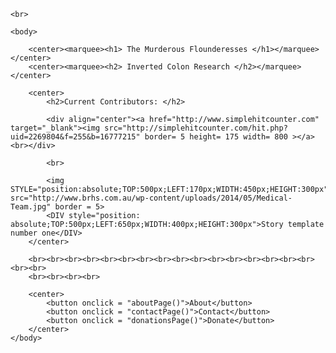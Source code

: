 <html>
	<head>
		<title>
			The Murderous Flounderesses: Inverted Colon Research Branch
		</title>
			<meta name = "author" content = "Keegan Schmit">
			<meta name = "keywords" content = "Colon"> 
			<meta name = "keywords" content = "Research"> 
			<meta name = "keywords" content = "Murdering Flounderesses"> 
			<link href="styleMP.css" type=text/css rel="stylesheet">
			<script src = "functionsFile.js"></script>
	</head>
	
	<br>
	
	<body>
		
		<center><marquee><h1> The Murderous Flounderesses </h1></marquee></center>
		<center><marquee><h2> Inverted Colon Research </h2></marquee></center>
		
		<center>
			<h2>Current Contributors: </h2>
			
			<div align="center"><a href="http://www.simplehitcounter.com" target="_blank"><img src="http://simplehitcounter.com/hit.php?uid=2269804&f=255&b=16777215" border= 5 height= 175 width= 800 ></a><br></div>
			
			<br>
			
			<img STYLE="position:absolute;TOP:500px;LEFT:170px;WIDTH:450px;HEIGHT:300px" src="http://www.brhs.com.au/wp-content/uploads/2014/05/Medical-Team.jpg" border = 5>
			<DIV style="position: absolute;TOP:500px;LEFT:650px;WIDTH:400px;HEIGHT:300px">Story template number one</DIV>
		</center>
		
		<br><br><br><br><br><br><br><br><br><br><br><br><br><br><br><br><br><br>
		<br><br><br><br>
		
		<center>
			<button onclick = "aboutPage()">About</button>
			<button onclick = "contactPage()">Contact</button>
			<button onclick = "donationsPage()">Donate</button>
		</center>
	</body>
</html>
